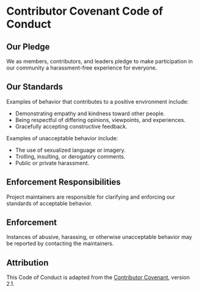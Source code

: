 # Contributor Covenant Code of Conduct

## Our Pledge

We as members, contributors, and leaders pledge to make participation in our community a harassment-free experience for everyone.

## Our Standards

Examples of behavior that contributes to a positive environment include:

* Demonstrating empathy and kindness toward other people.
* Being respectful of differing opinions, viewpoints, and experiences.
* Gracefully accepting constructive feedback.

Examples of unacceptable behavior include:

* The use of sexualized language or imagery.
* Trolling, insulting, or derogatory comments.
* Public or private harassment.

## Enforcement Responsibilities

Project maintainers are responsible for clarifying and enforcing our standards of acceptable behavior.

## Enforcement

Instances of abusive, harassing, or otherwise unacceptable behavior may be reported by contacting the maintainers.

## Attribution

This Code of Conduct is adapted from the [Contributor Covenant][homepage], version 2.1.

[homepage]: https://www.contributor-covenant.org
